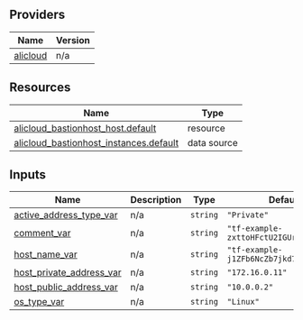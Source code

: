 <!-- BEGIN_TF_DOCS -->
## Providers

| Name | Version |
|------|---------|
| <a name="provider_alicloud"></a> [alicloud](#provider\_alicloud) | n/a |

## Resources

| Name | Type |
|------|------|
| [alicloud_bastionhost_host.default](https://registry.terraform.io/providers/hashicorp/alicloud/latest/docs/resources/bastionhost_host) | resource |
| [alicloud_bastionhost_instances.default](https://registry.terraform.io/providers/hashicorp/alicloud/latest/docs/data-sources/bastionhost_instances) | data source |

## Inputs

| Name | Description | Type | Default | Required |
|------|-------------|------|---------|:--------:|
| <a name="input_active_address_type_var"></a> [active\_address\_type\_var](#input\_active\_address\_type\_var) | n/a | `string` | `"Private"` | no |
| <a name="input_comment_var"></a> [comment\_var](#input\_comment\_var) | n/a | `string` | `"tf-example-zxttoHFctU2IGUrPU5PWrItq"` | no |
| <a name="input_host_name_var"></a> [host\_name\_var](#input\_host\_name\_var) | n/a | `string` | `"tf-example-j1ZFb6NcZb7jkd7BUT77QDoA"` | no |
| <a name="input_host_private_address_var"></a> [host\_private\_address\_var](#input\_host\_private\_address\_var) | n/a | `string` | `"172.16.0.11"` | no |
| <a name="input_host_public_address_var"></a> [host\_public\_address\_var](#input\_host\_public\_address\_var) | n/a | `string` | `"10.0.0.2"` | no |
| <a name="input_os_type_var"></a> [os\_type\_var](#input\_os\_type\_var) | n/a | `string` | `"Linux"` | no |
<!-- END_TF_DOCS -->    
